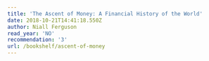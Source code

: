 ```yaml
---
title: 'The Ascent of Money: A Financial History of the World'
date: 2018-10-21T14:41:18.550Z
author: Niall Ferguson
read_year: 'NO'
recommendation: '3'
url: /bookshelf/ascent-of-money
---
```



